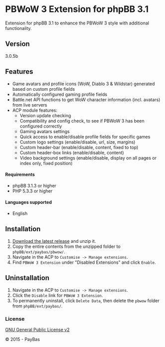 PBWoW 3 Extension for phpBB 3.1
=========

Extension for phpBB 3.1 to enhance the PBWoW 3 style with additional functionality.

## Version 
3.0.5b

## Features
- Game avatars and profile icons (WoW, Diablo 3 & Wildstar) generated based on custom profile fields
- Automatically configured gaming profile fields
- Battle.net API functions to get WoW character information (incl. avatars) from live servers
- ACP module features:
  - Version update checking
  - Compatibility and config check, to see if PBWoW 3 has been configured correctly
  - Gaming avatars settings
  - Quick access to enable/disable profile fields for specific games
  - Custom logo settings (enable/disable, url, size, margins)
  - Custom header-bar (enable/disable, content, fixed to top)
  - Custom header-box links (enable/disable, content)
  - Video background settings (enable/disable, display on all pages or index only, fixed position)

#### Requirements
- phpBB 3.1.3 or higher
- PHP 5.3.3 or higher

#### Languages supported
- English

## Installation
1. [Download the latest release](https://github.com/bbdkp/PBWoW3ext/releases) and unzip it.
2. Copy the entire contents from the unzipped folder to `phpBB/ext/paybas/pbwow/`.
3. Navigate in the ACP to `Customise -> Manage extensions`.
4. Find `PBWoW 3 Extension` under "Disabled Extensions" and click `Enable`.

## Uninstallation
1. Navigate in the ACP to `Customise -> Manage extensions`.
2. Click the `Disable` link for `PBWoW 3 Extension`.
3. To permanently uninstall, click `Delete Data`, then delete the `pbwow` folder from `phpBB/ext/paybas/`.

### License
[GNU General Public License v2](http://opensource.org/licenses/GPL-2.0)

© 2015 - PayBas

